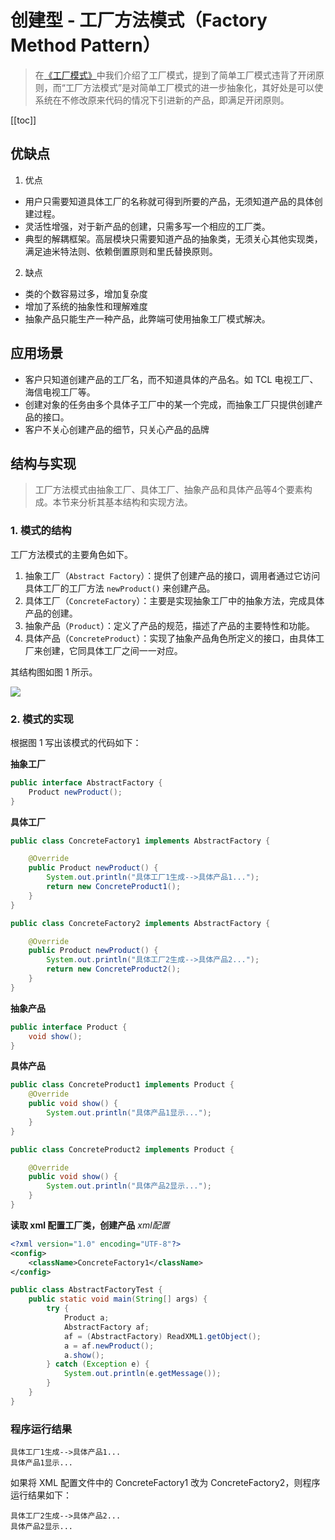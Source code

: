 # 创建型 - 工厂方法模式（Factory Method Pattern）


> 在[《工厂模式》](/md/dev-spec/pattern/5_factory_method.md)中我们介绍了工厂模式，提到了简单工厂模式违背了开闭原则，而“工厂方法模式”是对简单工厂模式的进一步抽象化，其好处是可以使系统在不修改原来代码的情况下引进新的产品，即满足开闭原则。

[[toc]]


## 优缺点
1. 优点
- 用户只需要知道具体工厂的名称就可得到所要的产品，无须知道产品的具体创建过程。
- 灵活性增强，对于新产品的创建，只需多写一个相应的工厂类。
- 典型的解耦框架。高层模块只需要知道产品的抽象类，无须关心其他实现类，满足迪米特法则、依赖倒置原则和里氏替换原则。

2. 缺点
- 类的个数容易过多，增加复杂度
- 增加了系统的抽象性和理解难度
- 抽象产品只能生产一种产品，此弊端可使用抽象工厂模式解决。

## 应用场景

- 客户只知道创建产品的工厂名，而不知道具体的产品名。如 TCL 电视工厂、海信电视工厂等。
- 创建对象的任务由多个具体子工厂中的某一个完成，而抽象工厂只提供创建产品的接口。
- 客户不关心创建产品的细节，只关心产品的品牌

## 结构与实现
> 工厂方法模式由抽象工厂、具体工厂、抽象产品和具体产品等4个要素构成。本节来分析其基本结构和实现方法。

### 1. 模式的结构

工厂方法模式的主要角色如下。 

1. 抽象工厂（`Abstract Factory`）：提供了创建产品的接口，调用者通过它访问具体工厂的工厂方法 `newProduct()` 来创建产品。
2. 具体工厂（`ConcreteFactory`）：主要是实现抽象工厂中的抽象方法，完成具体产品的创建。
3. 抽象产品（`Product`）：定义了产品的规范，描述了产品的主要特性和功能。
4. 具体产品（`ConcreteProduct`）：实现了抽象产品角色所定义的接口，由具体工厂来创建，它同具体工厂之间一一对应。

其结构图如图 1 所示。

![](https://cdn.jsdelivr.net/gh/janker0718/image_store@master/img/20220330214556.png)

### 2. 模式的实现

根据图 1 写出该模式的代码如下：

**抽象工厂**

```java
public interface AbstractFactory {
    Product newProduct();
}
```
**具体工厂**
```java
public class ConcreteFactory1 implements AbstractFactory {

    @Override
    public Product newProduct() {
        System.out.println("具体工厂1生成-->具体产品1...");
        return new ConcreteProduct1();
    }
}
```
```java
public class ConcreteFactory2 implements AbstractFactory {

    @Override
    public Product newProduct() {
        System.out.println("具体工厂2生成-->具体产品2...");
        return new ConcreteProduct2();
    }
}
```

**抽象产品**
```java
public interface Product {
    void show();
}
```

**具体产品**

```java
public class ConcreteProduct1 implements Product {
    @Override
    public void show() {
        System.out.println("具体产品1显示...");
    }
}
```

```java
public class ConcreteProduct2 implements Product {

    @Override
    public void show() {
        System.out.println("具体产品2显示...");
    }
}
```

**读取 xml 配置工厂类，创建产品**
_xml配置_
```xml
<?xml version="1.0" encoding="UTF-8"?>
<config>
    <className>ConcreteFactory1</className>
</config>
```
```java
public class AbstractFactoryTest {
    public static void main(String[] args) {
        try {
            Product a;
            AbstractFactory af;
            af = (AbstractFactory) ReadXML1.getObject();
            a = af.newProduct();
            a.show();
        } catch (Exception e) {
            System.out.println(e.getMessage());
        }
    }
}
```
### 程序运行结果

```shell
具体工厂1生成-->具体产品1...
具体产品1显示...
```
如果将 XML 配置文件中的 ConcreteFactory1 改为 ConcreteFactory2，则程序运行结果如下：
```shell
具体工厂2生成-->具体产品2...
具体产品2显示...
```



